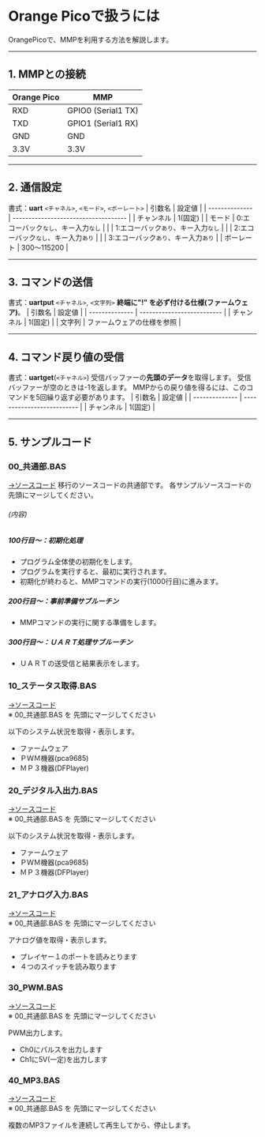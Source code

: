 # Orange Picoで扱うには
OrangePicoで、MMPを利用する方法を解説します。

---
## 1. MMPとの接続
| Orange Pico | MMP                |
| ----------- | ------------------ |
| RXD         | GPIO0 (Serial1 TX) |
| TXD         | GPIO1 (Serial1 RX) |
| GND         | GND                |
| 3.3V        | 3.3V               |

---
## 2. 通信設定
書式：**uart** `<チャネル>`, `<モード>`, `<ボーレート>`
| 引数名         | 設定値                               |
| -------------- | ------------------------------------ |
| チャンネル     | 1(固定)                              |
| モード         | 0:エコーバック`なし`、キー入力`なし` |
|                | 1:エコーバック`あり`、キー入力`なし` |
|                | 2:エコーバック`なし`、キー入力`あり` |
|                | 3:エコーバック`あり`、キー入力`あり` |
| ボーレート     | 300～115200                          |

---
## 3. コマンドの送信
書式：**uartput** `<チャネル>`, `<文字列>`
**終端に"!" を必ず付ける仕様(ファームウェア)**。
| 引数名         | 設定値                     |
| -------------- | -------------------------- |
| チャンネル     | 1(固定)                    |
| 文字列         | ファームウェアの仕様を参照 |

---
## 4. コマンド戻り値の受信
書式：**uartget**(`<チャネル>`)
受信バッファーの**先頭のデータ**を取得します。
受信バッファーが空のときは-1を返します。
MMPからの戻り値を得るには、このコマンドを5回繰り返す必要があります。
| 引数名         | 設定値                     |
| -------------- | -------------------------- |
| チャンネル     | 1(固定)                    |

---
## 5. サンプルコード
### 00_共通部.BAS
[→ソースコード](./サンプル/00_共通部.BAS)
移行のソースコードの共通部です。
各サンプルソースコードの先頭にマージしてください。

###### (内容)
##### 100行目～：初期化処理
- プログラム全体使の初期化をします。
- プログラムを実行すると、最初に実行されます。
- 初期化が終わると、MMPコマンドの実行(1000行目)に進みます。
##### 200行目～：事前準備サブルーチン
- MMPコマンドの実行に関する準備をします。
##### 300行目～：ＵＡＲＴ処理サブルーチン
- ＵＡＲＴの送受信と結果表示をします。

### 10_ステータス取得.BAS
[→ソースコード](./サンプル/10_ステータス取得.BAS)<br>
※ 00_共通部.BAS を 先頭にマージしてください

以下のシステム状況を取得・表示します。
- ファームウェア
- ＰＷＭ機器(pca9685)
- ＭＰ３機器(DFPlayer)

### 20_デジタル入出力.BAS
[→ソースコード](./サンプル/20_デジタル入出力.BAS)<br>
※ 00_共通部.BAS を 先頭にマージしてください

以下のシステム状況を取得・表示します。
- ファームウェア
- ＰＷＭ機器(pca9685)
- ＭＰ３機器(DFPlayer)

### 21_アナログ入力.BAS
[→ソースコード](./サンプル/21_アナログ入力.BAS)<br>
※ 00_共通部.BAS を 先頭にマージしてください

アナログ値を取得・表示します。
- プレイヤー１のポートを読みとります
- ４つのスイッチを読み取ります

### 30_PWM.BAS
[→ソースコード](./サンプル/30_PWM.BAS)<br>
※ 00_共通部.BAS を 先頭にマージしてください

PWM出力します。
- Ch0にパルスを出力します
- Ch1に5V(一定)を出力します

### 40_MP3.BAS
[→ソースコード](./サンプル/30_MP3.BAS)<br>
※ 00_共通部.BAS を 先頭にマージしてください

複数のMP3ファイルを連続して再生してから、停止します。